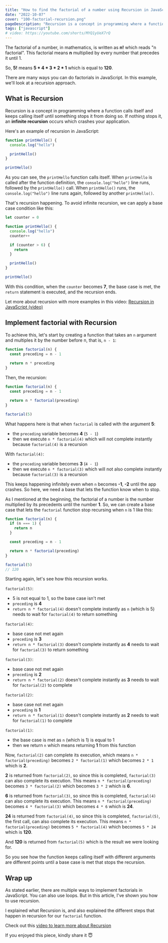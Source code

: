 ```yaml
---
title: "How to find the factorial of a number using Recursion in JavaScript"
date: "2022-10-07"
cover: "100-factorial-recursion.png"
pageDescription: "Recursion is a concept in programming where a function calls itself as long as a condition is true. Using recursion, you can implement number factorials which I will explain in this article"
tags: ["javascript"]
# video: https://youtube.com/shorts/MYQ1yUeX7rQ
---
```


The factorial of a number, in mathematics, is written as **n!** which reads "n factorial". This factorial means **n** multiplied by every number that precedes it until 1.

So, **5!** means **5 \* 4 \* 3 \* 2 \* 1** which is equal to **120**.

There are many ways you can do factorials in JavaScript. In this example, we'll look at a recursion approach.

## What is Recursion

Recursion is a concept in programming where a function calls itself and keeps calling itself until something stops it from doing so. If nothing stops it, an **infinite recursion** occurs which crashes your application.

Here's an example of recursion in JavaScript:

```js
function printHello() {
  console.log("hello")

  printHello()
}

printHello()
```

As you can see, the `printHello` function calls itself. When `printHello` is called after the function definition, the `console.log("hello")` line runs, followed by the `printHello()` call. When `printHello()` runs, the `console.log("hello")` line runs again, followed by another `printHello()`.

That's recursion happening. To avoid infinite recursion, we can apply a base case condition like this:

```js
let counter = 0

function printHello() {
  console.log("hello")
  counter++

  if (counter > 6) {
    return
  }

  printHello()
}

printHello()
```

With this condition, when the `counter` becomes **7**, the base case is met, the `return` statement is executed, and the recursion ends.

Let more about recursion with more examples in this video: [Recursion in JavaScript (video)](https://www.youtube.com/watch?v=wCPU8iYiTbE)

## Implement factorial with Recursion

To achieve this, let's start by creating a function that takes an `n` argument and multiples it by the number before n, that is, `n - 1`:

```js
function factorial(n) {
  const preceding = n - 1
  
  return n * preceding
}
```

Then, the recursion:

```js
function factorial(n) {
  const preceding = n - 1

  return n * factorial(preceding)
}

factorial(5)
```

What happens here is that when `factorial` is called with the argument **5**:

- the `preceding` variable becomes **4** (`5 - 1`)
- then we execute `n * factorial(4)` which will not complete instantly because `factorial(4)` is a recursion

With `factorial(4)`:

- the `preceding` variable becomes **3** (`4 - 1`)
- then we execute `n * factorial(3)` which will not also complete instantly because `factorial(3)` is a recursion

This keeps happening infinitely even when `n` becomes **-1**, **-2** until the app crashes. So here, we need a base that lets the function know when to stop.

As I mentioned at the beginning, the factorial of a number is the number multiplied by its precedents until the number **1**. So, we can create a base case that lets the `factorial` function stop recursing when `n` is 1 like this:

```js
function factorial(n) {
  if (n === 1) {
    return n
  }

  const preceding = n - 1

  return n * factorial(preceding)
}

factorial(5)
// 120
```

Starting again, let's see how this recursion works.

`factorial(5)`:

- 5 is not equal to 1, so the base case isn't met
- `preceding` is **4**
- `return n * factorial(4)` doesn't complete instantly as `n` (which is 5) needs to wait for `factorial(4)` to return something

`factorial(4)`:

- base case not met again
- `preceding` is **3**
- `return n * factorial(3)` doesn't complete instantly as **4** needs to wait for `factorial(3)` to return something

`factorial(3)`:

- base case not met again
- `preceding` is **2**
- `return n * factorial(2)` doesn't complete instantly as **3** needs to wait for `factorial(2)` to complete

`factorial(2)`:

- base case not met again
- `preceding` is **1**
- `return n * factorial(1)` doesn't complete instantly as **2** needs to wait for `factorial(1)` to complete

`factorial(1)`:

- the base case is met as `n` (which is 1) is equal to 1
- then we return `n` which means returning **1** from this function

Now, `factorial(2)` can complete its execution, which means `n * factorial(preceding)` becomes `2 * factorial(1)` which becomes `2 * 1` which is **2**.

**2** is returned from `factorial(2)`, so since this is completed, `factorial(3)` can also complete its execution. This means `n * factorial(preceding)` becomes `3 * factorial(2)` which becomes `3 * 2` which is **6**.

**6** is returned from `factorial(3)`, so since this is completed, `factorial(4)` can also complete its execution. This means `n * factorial(preceding)` becomes `4 * factorial(3)` which becomes `4 * 6` which is **24**.

**24** is returned from `factorial(4)`, so since this is completed, `factorial(5)`, the first call, can also complete its execution. This means `n * factorial(preceding)` becomes `5 * factorial(4)` which becomes `5 * 24` which is **120**.

And **120** is returned from `factorial(5)` which is the result we were looking for.

So you see how the function keeps calling itself with different arguments are different points until a base case is met that stops the recursion.

## Wrap up

As stated earlier, there are multiple ways to implement factorials in JavaScript. You can also use loops. But in this article, I've shown you how to use recursion.

I explained what Recursion is, and also explained the different steps that happen in recursion for our `factorial` function.

Check out this [video to learn more about Recursion](https://www.youtube.com/watch?v=wCPU8iYiTbE)

If you enjoyed this piece, kindly share it 😇
